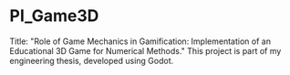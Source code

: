 # PI_Game3D
Title: "Role of Game Mechanics in Gamification: Implementation of an Educational 3D Game for Numerical Methods."
This project is part of my engineering thesis, developed using Godot.
